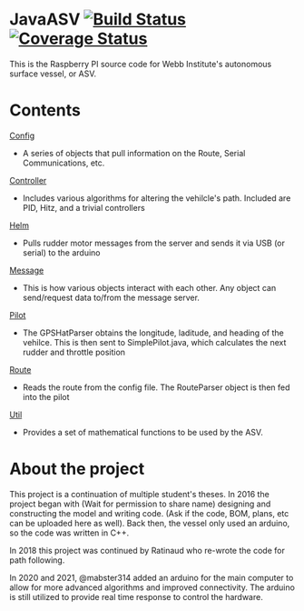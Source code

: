 # JavaASV [![Build Status](https://travis-ci.com/mabster314/JavaASV.svg?token=we3CuXLzowqhRDZN7QKU&branch=master)](https://travis-ci.com/mabster314/JavaASV) [![Coverage Status](https://coveralls.io/repos/github/mabster314/JavaASV/badge.svg?branch=master)](https://coveralls.io/github/mabster314/JavaASV?branch=master)
This is the Raspberry PI source code for Webb Institute's autonomous surface vessel, or ASV. 

# Contents
[Config](JavaASV/src/main/java/org/haland/javaasv/config)
- A series of objects that pull information on the Route, Serial Communications, etc.

[Controller](JavaASV/src/main/java/org/haland/javaasv/controller)
- Includes various algorithms for altering the vehilcle's path. Included are PID, Hitz, and a trivial controllers

[Helm](JavaASV/src/main/java/org/haland/javaasv/helm)
- Pulls rudder motor messages from the server and sends it via USB (or serial) to the arduino

[Message](JavaASV/src/main/java/org/haland/javaasv/message)
- This is how various objects interact with each other. Any object can send/request data to/from the message server.

[Pilot](JavaASV/src/main/java/org/haland/javaasv/pilot)
- The GPSHatParser obtains the longitude, laditude, and heading of the vehilce. This is then sent to SimplePilot.java, which calculates the next rudder and throttle position

[Route](JavaASV/src/main/java/org/haland/javaasv/route)
- Reads the route from the config file. The RouteParser object is then fed into the pilot

[Util](JavaASV/src/main/java/org/haland/javaasv/util)
- Provides a set of mathematical functions to be used by the ASV.

# About the project
This project is a continuation of multiple student's theses. In 2016 the project began with (Wait for permission to share name) designing and constructing the model and writing code. (Ask if the code, BOM, plans, etc can be uploaded here as well). Back then, the vessel only used an arduino, so the code was written in C++.

In  2018 this project was continued by Ratinaud who re-wrote the code for path following.

In  2020 and 2021, @mabster314 added an arduino for the main computer to allow for more advanced algorithms and improved connectivity. The arduino is still utilized to provide real time response to control the hardware.
